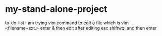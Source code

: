 # my-stand-alone-project
to-do-list
i am trying vim command to edit a file which is
vim <filename+ext.> enter & then edit after editing
esc shiftwq: and then enter

